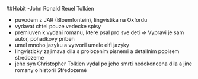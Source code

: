 ##Hobit
-John Ronald Reuel Tolkien
- puvodem z JAR (Bloemfontein), lingvistika na Oxfordu
- vydavat chtel pouze vedecke spisy
- premluven k vydani romanu, ktere psal pro sve deti => Vypravi je sam autor, pohadkovy pribeh
- umel mnoho jazyku a vytvoril umele elfi jazyky
- lingvisticky zajimava dila s prolozenim pisnemi a detailnim popisem stredozeme
- jeho syn Christopher Tolkien vydal po jeho smrti nedokoncena dila a jine romany o historii Středozemě